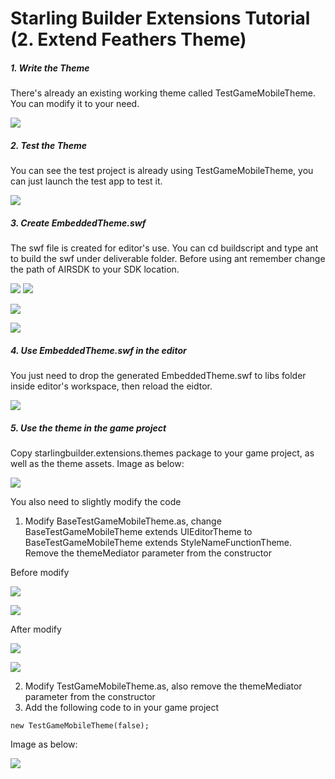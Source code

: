 # Starling Builder Extensions Tutorial (2. Extend Feathers Theme)

##### 1. Write the Theme #####

There's already an existing working theme called TestGameMobileTheme.
You can modify it to your need.

![](https://raw.githubusercontent.com/yuhengh/starling-builder-tutorial/cn/images/theme/01.png)

##### 2. Test the Theme #####

You can see the test project is already using TestGameMobileTheme, you can just launch the test app to test it.

![](https://raw.githubusercontent.com/yuhengh/starling-builder-tutorial/cn/images/theme/02.png)

##### 3. Create EmbeddedTheme.swf #####

The swf file is created for editor's use. You can cd buildscript and type ant to build the swf under deliverable folder.
Before using ant remember change the path of AIRSDK to your SDK location.

![](https://raw.githubusercontent.com/yuhengh/starling-builder-tutorial/cn/images/theme/03.png)
![](https://raw.githubusercontent.com/yuhengh/starling-builder-tutorial/cn/images/theme/04.png)

![](https://raw.githubusercontent.com/yuhengh/starling-builder-tutorial/cn/images/theme/05.png)

![](https://raw.githubusercontent.com/yuhengh/starling-builder-tutorial/cn/images/theme/06.png)

##### 4. Use EmbeddedTheme.swf in the editor #####

You just need to drop the generated EmbeddedTheme.swf to libs folder inside editor's workspace, then reload the eidtor.

![](https://raw.githubusercontent.com/yuhengh/starling-builder-tutorial/cn/images/theme/07.png)

##### 5. Use the theme in the game project #####

Copy starlingbuilder.extensions.themes package to your game project, as well as the theme assets. Image as below:

![](https://raw.githubusercontent.com/yuhengh/starling-builder-tutorial/cn/images/theme/08.png)

You also need to slightly modify the code

1. Modify BaseTestGameMobileTheme.as, change BaseTestGameMobileTheme extends UIEditorTheme to
  BaseTestGameMobileTheme extends StyleNameFunctionTheme. Remove the themeMediator parameter from the constructor

  Before modify

  ![](https://raw.githubusercontent.com/yuhengh/starling-builder-tutorial/cn/images/theme/09.png)

  ![](https://raw.githubusercontent.com/yuhengh/starling-builder-tutorial/cn/images/theme/10.png)

  After modify

  ![](https://raw.githubusercontent.com/yuhengh/starling-builder-tutorial/cn/images/theme/11.png)

  ![](https://raw.githubusercontent.com/yuhengh/starling-builder-tutorial/cn/images/theme/12.png)

2. Modify TestGameMobileTheme.as, also remove the themeMediator parameter from the constructor
3. Add the following code to in your game project

```
new TestGameMobileTheme(false);
```

Image as below:

![](https://raw.githubusercontent.com/yuhengh/starling-builder-tutorial/cn/images/theme/13.png)


